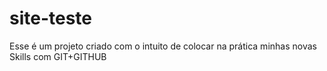 # site-teste
Esse é um projeto criado com o intuito de colocar na prática minhas novas Skills com GIT+GITHUB
